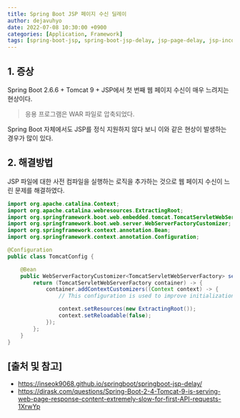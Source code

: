 ```yaml
---
title: Spring Boot JSP 페이지 수신 딜레이
author: dejavuhyo
date: 2022-07-08 10:30:00 +0900
categories: [Application, Framework]
tags: [spring-boot-jsp, spring-boot-jsp-delay, jsp-page-delay, jsp-incoming-delay, spring-boot-jsp-딜레이, spring-boot-jsp-수신-지연, jsp-페이지-딜레이, jsp-딜레이, jsp-수신-지연]
---
```


## 1. 증상
Spring Boot 2.6.6 + Tomcat 9 + JSP에서 첫 번째 웹 페이지 수신이 매우 느려지는 현상이다.

> 응용 프로그램은 WAR 파일로 압축되었다.

Spring Boot 자체에서도 JSP를 정식 지원하지 않다 보니 이와 같은 현상이 발생하는 경우가 많이 있다.

## 2. 해결방법
JSP 파일에 대한 사전 컴파일을 실행하는 로직을 추가하는 것으로 웹 페이지 수신이 느린 문제를 해결하였다.

```java
import org.apache.catalina.Context;
import org.apache.catalina.webresources.ExtractingRoot;
import org.springframework.boot.web.embedded.tomcat.TomcatServletWebServerFactory;
import org.springframework.boot.web.server.WebServerFactoryCustomizer;
import org.springframework.context.annotation.Bean;
import org.springframework.context.annotation.Configuration;

@Configuration
public class TomcatConfig {

    @Bean
    public WebServerFactoryCustomizer<TomcatServletWebServerFactory> servletContainerCustomizer() {
        return (TomcatServletWebServerFactory container) -> {
            container.addContextCustomizers((Context context) -> {
                // This configuration is used to improve initialization performance.

                context.setResources(new ExtractingRoot());
                context.setReloadable(false);
            });
        };
    }
}
```

## [출처 및 참고]
* <https://inseok9068.github.io/springboot/springboot-jsp-delay/>
* <https://dirask.com/questions/Spring-Boot-2-4-Tomcat-9-is-serving-web-page-response-content-extremely-slow-for-first-API-requests-1XrwYp>
